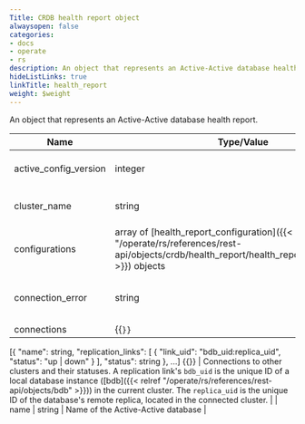 ```yaml
---
Title: CRDB health report object
alwaysopen: false
categories:
- docs
- operate
- rs
description: An object that represents an Active-Active database health report.
hideListLinks: true
linkTitle: health_report
weight: $weight
---
```


An object that represents an Active-Active database health report.

| Name | Type/Value | Description |
|------|------------|-------------|
| active_config_version | integer | Active configuration version |
| cluster_name | string | Name of local Active-Active cluster |
| configurations | array of [health_report_configuration]({{< relref "/operate/rs/references/rest-api/objects/crdb/health_report/health_report_configuration" >}}) objects | Stored database configurations |
| connection_error | string | Error string if remote cluster is not available |
| connections | {{<code>}}
[{
  "name": string,
  "replication_links": [ 
    {
      "link_uid": "bdb_uid:replica_uid", 
      "status": "up | down" 
    } ],
  "status": string
}, ...] {{</code>}} | Connections to other clusters and their statuses. A replication link's `bdb_uid` is the unique ID of a local database instance ([bdb]({{< relref "/operate/rs/references/rest-api/objects/bdb" >}})) in the current cluster. The `replica_uid` is the unique ID of the database's remote replica, located in the connected cluster. |
| name | string | Name of the Active-Active database |

